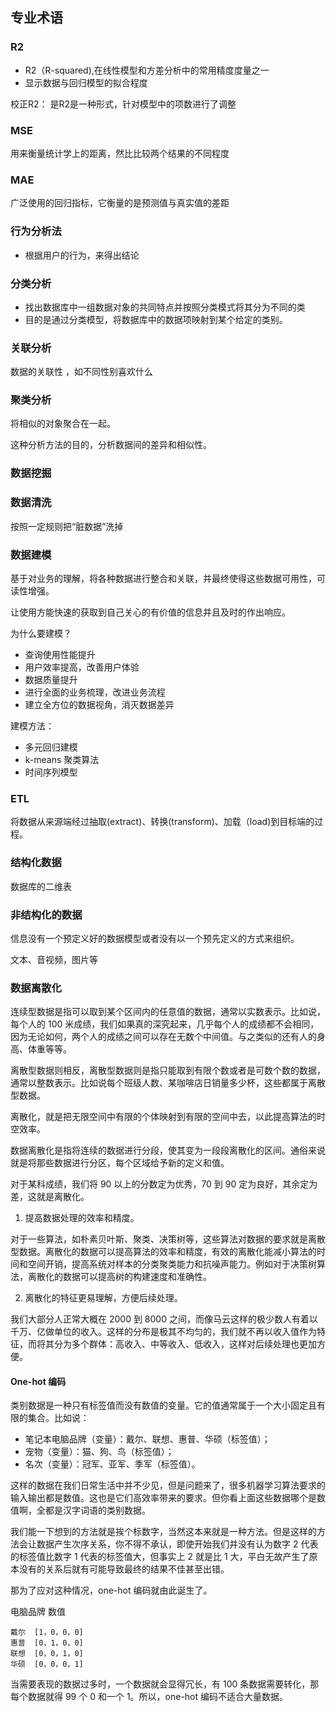 ## 专业术语

### R2
- R2（R-squared),在线性模型和方差分析中的常用精度度量之一
- 显示数据与回归模型的拟合程度

校正R2： 是R2是一种形式，针对模型中的项数进行了调整

### MSE

用来衡量统计学上的距离，然比比较两个结果的不同程度

### MAE
 
广泛使用的回归指标，它衡量的是预测值与真实值的差距


### 行为分析法
- 根据用户的行为，来得出结论


### 分类分析

- 找出数据库中一组数据对象的共同特点并按照分类模式将其分为不同的类
- 目的是通过分类模型，将数据库中的数据项映射到某个给定的类别。

 
### 关联分析

数据的关联性 ，如不同性别喜欢什么 


### 聚类分析

将相似的对象聚合在一起。

这种分析方法的目的，分析数据间的差异和相似性。


### 数据挖掘


### 数据清洗

按照一定规则把“脏数据”洗掉

### 数据建模

基于对业务的理解，将各种数据进行整合和关联，并最终使得这些数据可用性，可读性增强。

让使用方能快速的获取到自己关心的有价值的信息并且及时的作出响应。

为什么要建模？
- 查询使用性能提升
- 用户效率提高，改善用户体验
- 数据质量提升
- 进行全面的业务梳理，改进业务流程
- 建立全方位的数据视角，消灭数据差异

建模方法：
- 多元回归建模
- k-means 聚类算法
- 时间序列模型


### ETL 

将数据从来源端经过抽取(extract)、转换(transform)、加载（load)到目标端的过程。

### 结构化数据

数据库的二维表

### 非结构化的数据

信息没有一个预定义好的数据模型或者没有以一个预先定义的方式来组织。

文本、音视频，图片等



### 数据离散化

连续型数据是指可以取到某个区间内的任意值的数据，通常以实数表示。比如说，每个人的 100 米成绩，我们如果真的深究起来，几乎每个人的成绩都不会相同，因为无论如何，两个人的成绩之间可以存在无数个中间值。与之类似的还有人的身高、体重等等。

离散型数据则相反，离散型数据则是指只能取到有限个数或者是可数个数的数据，通常以整数表示。比如说每个班级人数、某咖啡店日销量多少杯，这些都属于离散型数据。

离散化，就是把无限空间中有限的个体映射到有限的空间中去，以此提高算法的时空效率。



数据离散化是指将连续的数据进行分段，使其变为一段段离散化的区间。通俗来说就是将那些数据进行分区，每个区域给予新的定义和值。


对于某科成绩，我们将 90 以上的分数定为优秀，70 到 90 定为良好，其余定为差，这就是离散化。


1. 提高数据处理的效率和精度。

对于一些算法，如朴素贝叶斯、聚类、决策树等，这些算法对数据的要求就是离散型数据。离散化的数据可以提高算法的效率和精度，有效的离散化能减小算法的时间和空间开销，提高系统对样本的分类聚类能力和抗噪声能力。例如对于决策树算法，离散化的数据可以提高树的构建速度和准确性。

2. 离散化的特征更易理解，方便后续处理。

我们大部分人正常大概在 2000 到 8000 之间，而像马云这样的极少数人有着以千万、亿做单位的收入。这样的分布是极其不均匀的，我们就不再以收入值作为特征，而将其分为多个群体：高收入、中等收入、低收入，这样对后续处理也更加方便。


#### One-hot 编码

类别数据是一种只有标签值而没有数值的变量。它的值通常属于一个大小固定且有限的集合。比如说：

- 笔记本电脑品牌（变量）：戴尔、联想、惠普、华硕（标签值）；
- 宠物（变量）：猫、狗、鸟（标签值）；
- 名次（变量）：冠军、亚军、季军（标签值）。

这样的数据在我们日常生活中并不少见，但是问题来了，很多机器学习算法要求的输入输出都是数值。这也是它们高效率带来的要求。但你看上面这些数据哪个是数值啊，全都是汉字词语的类别数据。

我们能一下想到的方法就是挨个标数字，当然这本来就是一种方法。但是这样的方法会让数据产生次序关系，你不得不承认，即使开始我们并没有认为数字 2 代表的标签值比数字 1 代表的标签值大，但事实上 2 就是比 1 大，平白无故产生了原本没有的关系后就有可能导致最终的结果不佳甚至出错。

那为了应对这种情况，one-hot 编码就由此诞生了。



电脑品牌	数值
```text
戴尔	[1，0，0，0]
惠普	[0，1，0，0]
联想	[0，0，1，0]
华硕	[0，0，0，1]
```

当需要表现的数据过多时，一个数据就会显得冗长，有 100 条数据需要转化，那每个数据就得 99 个 0 和一个 1。所以，one-hot 编码不适合大量数据。






